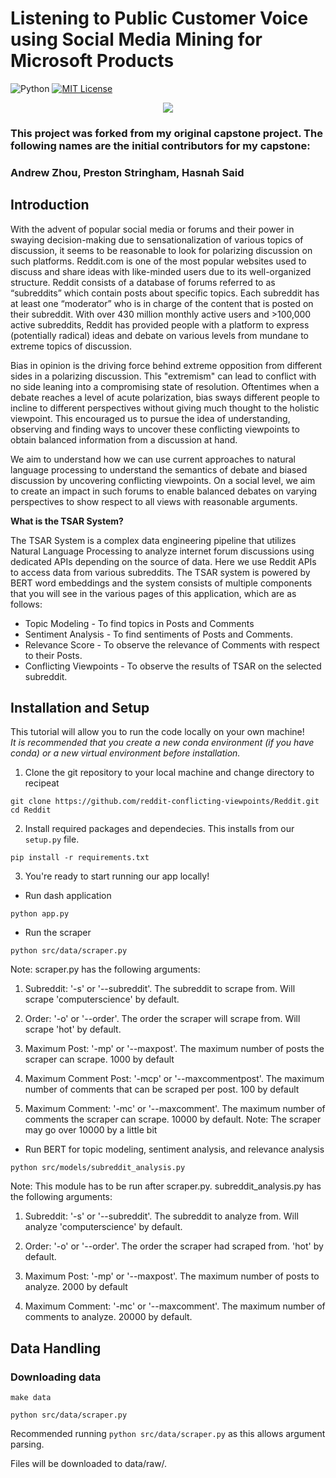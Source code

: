 # Listening to Public Customer Voice using Social Media Mining for Microsoft Products 

![Python](https://img.shields.io/badge/python-v3.7.12-blue)
[![MIT License](https://img.shields.io/badge/license-MIT-blue)](https://github.com/reddit-conflicting-viewpoints/Reddit/blob/main/LICENSE)

<p align="center">
  <img src="https://github.com/reddit-conflicting-viewpoints/Reddit/blob/main/assets/logo.png" />
</p>

### This project was forked from my original capstone project. The following names are the initial contributors for my capstone: 
### **Andrew Zhou, Preston Stringham, Hasnah Said**

## Introduction

With the advent of popular social media or forums and their power in swaying decision-making due to sensationalization of various topics of discussion, it seems to be reasonable to look for polarizing discussion on such platforms. Reddit.com is one of the most popular websites used to discuss and share ideas with like-minded users due to its well-organized structure. Reddit consists of a database of forums referred to as “subreddits” which contain posts about specific topics. Each subreddit has at least one “moderator” who is in charge of the content that is posted on their subreddit. With over 430 million monthly active users and >100,000 active subreddits, Reddit has provided people with a platform to express (potentially radical) ideas and debate on various levels from mundane to extreme topics of discussion.  

Bias in opinion is the driving force behind extreme opposition from different sides in a polarizing discussion. This "extremism" can lead to conflict with no side leaning into a compromising state of resolution. Oftentimes when a debate reaches a level of acute polarization, bias sways different people to incline to different perspectives without giving much thought to the holistic viewpoint. This encouraged us to pursue the idea of understanding, observing and finding ways to uncover these conflicting viewpoints to obtain balanced information from a discussion at hand.  

We aim to understand how we can use current approaches to natural language processing to understand the semantics of debate and biased discussion by uncovering conflicting viewpoints. On a social level, we aim to create an impact in such forums to enable balanced debates on varying perspectives to show respect to all views with reasonable arguments.
 
**What is the TSAR System?**
 
The TSAR System is a complex data engineering pipeline that utilizes Natural Language Processing to analyze internet forum discussions using dedicated APIs depending on the source of data.
Here we use Reddit APIs to access data from various subreddits.
The TSAR system is powered by BERT word embeddings and the system consists of multiple components that you will see in the various pages of this application, which are as follows:
* Topic Modeling - To find topics in Posts and Comments
* Sentiment Analysis - To find sentiments of Posts and Comments.
* Relevance Score - To observe the relevance of Comments with respect to their Posts.
* Conflicting Viewpoints - To observe the results of TSAR on the selected subreddit.

## Installation and Setup
This tutorial will allow you to run the code locally on your own machine!  
*It is recommended that you create a new conda environment (if you have conda) or a new virtual environment before installation.*

1) Clone the git repository to your local machine and change directory to recipeat
```
git clone https://github.com/reddit-conflicting-viewpoints/Reddit.git
cd Reddit
```
2) Install required packages and dependecies. This installs from our `setup.py` file.
```
pip install -r requirements.txt
```
3) You're ready to start running our app locally!  

* Run dash application
```
python app.py
```
* Run the scraper
```
python src/data/scraper.py
```
Note: scraper.py has the following arguments:  
1) Subreddit: '-s' or '--subreddit'. The subreddit to scrape from. Will scrape 'computerscience' by default.

2) Order: '-o' or '--order'. The order the scraper will scrape from. Will scrape 'hot' by default.

3) Maximum Post: '-mp' or '--maxpost'. The maximum number of posts the scraper can scrape. 1000 by default 

4) Maximum Comment Post: '-mcp' or '--maxcommentpost'. The maximum number of comments that can be scraped per post. 100 by default

5) Maximum Comment: '-mc' or '--maxcomment'. The maximum number of comments the scraper can scrape. 10000 by default. Note: The scraper may go over 10000 by a little bit

* Run BERT for topic modeling, sentiment analysis, and relevance analysis
```
python src/models/subreddit_analysis.py
```
Note: This module has to be run after scraper.py. subreddit_analysis.py has the following arguments:  
1) Subreddit: '-s' or '--subreddit'. The subreddit to analyze from. Will analyze 'computerscience' by default.

2) Order: '-o' or '--order'. The order the scraper had scraped from. 'hot' by default.

3) Maximum Post: '-mp' or '--maxpost'. The maximum number of posts to analyze. 2000 by default 

4) Maximum Comment: '-mc' or '--maxcomment'. The maximum number of comments to analyze. 20000 by default.

## Data Handling

### Downloading data
```
make data
```

```
python src/data/scraper.py
```
Recommended running `python src/data/scraper.py` as this allows argument parsing.  

Files will be downloaded to data/raw/.
